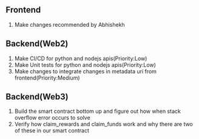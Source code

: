Frontend
--------------------------------------------
1) Make changes recommended by Abhishekh

Backend(Web2)
---------------------------------------------
1) Make CI/CD for python and nodejs apis(Priority:Low)
2) Make Unit tests for python and nodejs apis(Priority:Low)
3) Make changes to integrate changes in metadata uri from frontend(Priority:Medium)

Backend(Web3)
---------------------------------------------
1) Build the smart contract bottom up and figure out how when stack overflow error occurs to solve  
2) Verify how claim_rewards and claim_funds work and why there are two of these in our smart contract
